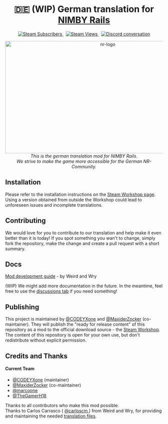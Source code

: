 <h1 align="center">🇩🇪 (WIP) German translation for <a href="https://steamcommunity.com/sharedfiles/filedetails/?id=2375603520">NIMBY Rails</></h1>

<p align="center">
  <a href="https://steamcommunity.com/sharedfiles/filedetails/?id=2375603520">
    <img src="https://img.shields.io/steam/downloads/2375603520?color=blue&label=Subscribers&logo=steam&style=for-the-badge" alt="Steam Subscribers" />
  </a>&nbsp;
  <a href="https://steamcommunity.com/sharedfiles/filedetails/?id=2375603520">
    <img src="https://img.shields.io/steam/views/2375603520?color=blue&logo=steam&style=for-the-badge" alt="Steam Views" />
  </a>&nbsp;
  <a href="https://github.com/XORA-ONE/nr-local-de/issues">
    <img src="https://img.shields.io/github/issues-raw/XORA-ONE/nr-local-de?logo=GitHub&style=for-the-badge" alt="Discord conversation" />
  </a>
</p>

<p align="center">
  <img src="https://cdn.cloudflare.steamstatic.com/steam/apps/1134710/logo.png" alt="nr-logo" width="640px" height="360px"/>
    <br>
    <i>This is the german translation mod for NIMBY Rails. 
    <br> We strive to make the game more accessible for the German NR-Community.</i>
    <br>
</p>


## Installation  
Please refer to the installation instructions on the [Steam Workshop page](https://steamcommunity.com/sharedfiles/filedetails/?id=2375603520). Using a version obtained from outside the Workshop could lead to unforeseen issues and incomplete translations.

## Contributing  
We would love for you to contribute to our translation and help make it even better than it is today! If you spot something you wan't to change, simply fork the repository, make the change and create a pull request with a short summary.
  
## Docs
[Mod development guide](https://steamcommunity.com/sharedfiles/filedetails/?id=2268014666) - by Weird and Wry

(WIP) We might add more documentation in the future. In the meantime, feel free to use the [discussions tab](https://github.com/XORA-ONE/nr-local-de/discussions) if you need something!

  
## Publishing
This project is maintained by [@CODEYXone](https://github.com/CODEYXone) and [@MaxiderZocker](https://github.com/MaxiderZocker) (co-maintainer). They will publish the "ready for release content" of this repository as a mod to the official download source - the [Steam Workshop](https://steamcommunity.com/sharedfiles/filedetails/?id=2375603520). The content of this repository is open for your own use, but don't redistribute without explicit permission.
 
  
## Credits and Thanks
#### Current Team
* [@CODEYXone](https://github.com/CODEYXone) (maintainer)
* [@MaxiderZocker](https://github.com/MaxiderZocker) (co-maintainer)
* [@marcoone](https://github.com/marchoone)
* [@TheGamerH18](https://github.com/TheGamerH18)

Thanks to all contributors who make this mod possible. <br>
Thanks to Carlos Carrasco ( [@carloscm ](https://github.com/carloscm)) from Weird and Wry, for providing and maintaining the needed [translation files](https://github.com/weirdandwry/nr-local-spa).



